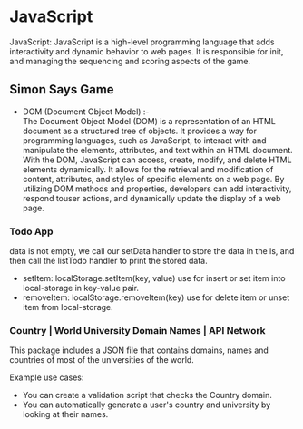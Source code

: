 # JavaScript
JavaScript: JavaScript is a high-level programming language that adds interactivity and dynamic behavior to web pages. It is responsible for init, and managing the sequencing and scoring aspects of the game.

## Simon Says Game
* DOM (Document Object Model) :-<br>
 The Document Object Model (DOM) is a representation of an HTML document as a structured tree of objects. It provides a way for programming languages, such as JavaScript, to interact with and manipulate the elements, attributes, and text within an HTML document. With the DOM, JavaScript can access, create, modify, and delete HTML elements dynamically. It allows for the retrieval and modification of content, attributes, and styles of specific elements on a web page. By utilizing DOM methods and properties, developers can add interactivity, respond touser actions, and dynamically update the display of a web page.

### Todo App
data is not empty, we call our setData handler to store the data in the ls, and then call the listTodo handler to print the stored data.

* setItem: localStorage.setItem(key, value) use for insert or set item into local-storage in key-value pair.
* removeItem: localStorage.removeItem(key) use for delete item or unset item from local-storage.

### Country | World University Domain Names | API Network
This package includes a JSON file that contains domains, names and countries of most of the universities of the world.

Example use cases:

* You can create a validation script that checks the Country domain.
* You can automatically generate a user's country and university by looking at their names.

